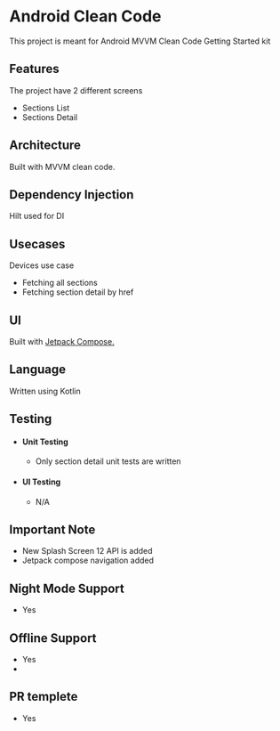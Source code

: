 # Android Clean Code 
This project is meant for Android MVVM Clean Code Getting Started kit

## Features
The project have 2 different screens
- Sections List
- Sections Detail

## Architecture
Built with MVVM clean code.

## Dependency Injection
Hilt used for DI

## Usecases
Devices use case
- Fetching all sections
- Fetching section detail by href
 
## UI 
Built with [Jetpack Compose.](https://developer.android.com/jetpack/compose)

## Language
Written using Kotlin

## Testing
- #### Unit Testing
  - Only section detail unit tests are written
- #### UI Testing
  - N/A

## Important Note
- New Splash Screen 12 API is added 
- Jetpack compose navigation added

## Night Mode Support
- Yes 
 
## Offline Support
- Yes  
- 
## PR templete
- Yes 
